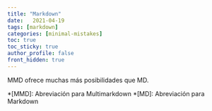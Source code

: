 ```yaml
---
title: "Markdown"
date:   2021-04-19
tags: [markdown]
categories: [minimal-mistakes]
toc: true
toc_sticky: true
author_profile: false
front_hidden: true
---
```


MMD ofrece muchas más posibilidades que MD.

*[MMD]: Abreviación para Multimarkdown
*[MD]: Abreviación para Markdown
